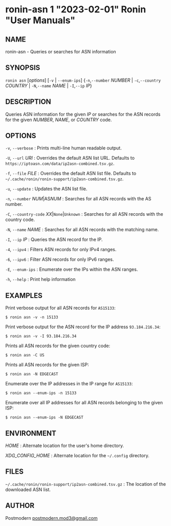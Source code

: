 # ronin-asn 1 "2023-02-01" Ronin "User Manuals"

## NAME

ronin-asn - Queries or searches for ASN information

## SYNOPSIS

`ronin asn` [*options*] [`-v` \| `--enum-ips`] {`-n`,`--number` *NUMBER* \| `-c`,`--country` *COUNTRY* \| `-N`,`--name` *NAME* \| `-I`,`--ip` *IP*}

## DESCRIPTION

Queries ASN information for the given *IP* or searches for the ASN records for
the given *NUMBER*, *NAME*, or *COUNTRY* code.

## OPTIONS

`-v`, `--verbose`
: Prints multi-line human readable output.

`-U`, `--url` *URI*
: Overrides the default ASN list URL. Defaults to
  `https://iptoasn.com/data/ip2asn-combined.tsv.gz`.

`-f`, `--file` *FILE*
: Overrides the default ASN list file. Defaults to
  `~/.cache/ronin/ronin-support/ip2asn-combined.tsv.gz`.

`-u`, `--update`
: Updates the ASN list file.

`-n`, `--number` *NUM*\|AS*NUM*
: Searches for all ASN records with the AS number.

`-C`, `--country-code` *XX*|`None`|`Unknown`
: Searches for all ASN records with the country code.

`-N`, `--name` *NAME*
: Searches for all ASN records with the matching name.

`-I`, `--ip` *IP*
: Queries the ASN record for the IP.

`-4`, `--ipv4`
: Filters ASN records for only IPv4 ranges.

`-6`, `--ipv6`
: Filter ASN records for only IPv6 ranges.

`-E`, `--enum-ips`
: Enumerate over the IPs within the ASN ranges.

`-h`, `--help`
: Print help information

## EXAMPLES

Print verbose output for all ASN records for `AS15133`:

    $ ronin asn -v -n 15133

Print verbose output for the ASN record for the IP address `93.184.216.34`:

    $ ronin asn -v -I 93.184.216.34

Prints all ASN records for the given country code:

    $ ronin asn -C US

Prints all ASN records for the given ISP:

    $ ronin asn -N EDGECAST

Enumerate over the IP addresses in the IP range for `AS15133`:

    $ ronin asn --enum-ips -n 15133

Enumerate over all IP addresses for all ASN records belonging to the given ISP:

    $ ronin asn --enum-ips -N EDGECAST

## ENVIRONMENT

*HOME*
: Alternate location for the user's home directory.

*XDG_CONFIG_HOME*
: Alternate location for the `~/.config` directory.

## FILES

`~/.cache/ronin/ronin-support/ip2asn-combined.tsv.gz`
: The location of the downloaded ASN list.

## AUTHOR

Postmodern <postmodern.mod3@gmail.com>

